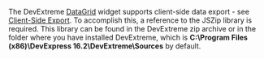 The DevExtreme [DataGrid](/api-reference/10%20UI%20Widgets/dxDataGrid '/Documentation/ApiReference/UI_Widgets/dxDataGrid/') widget supports client-side data export - see [Client-Side Export](/concepts/05%20Widgets/DataGrid/090%20Client-Side%20Export '/Documentation/Guide/Widgets/DataGrid/Client-Side_Export/'). To accomplish this, a reference to the JSZip library is required. This library can be found in the DevExtreme zip archive or in the folder where you have installed DevExtreme, which is **C:\Program Files (x86)\DevExpress 16.2\DevExtreme\Sources** by default.
